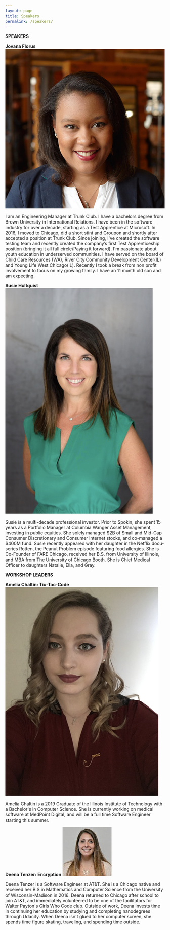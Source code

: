 ```yaml
---
layout: page
title: Speakers
permalink: /speakers/
---
```

**SPEAKERS**  

**Jovana Florus**
![](/assets/florus.jpg)

I am an Engineering Manager at Trunk Club. I have a bachelors degree from Brown University in International Relations. I have been in the software industry for over a decade, starting as a Test  Apprentice at Microsoft.  In 2016, I moved to Chicago,  did a short stint and Groupon and shortly after accepted a position at Trunk Club. Since joining, I've created the software testing team and recently created the company’s first Test Apprenticeship position (bringing it all full circle/Paying it forward). I'm passionate about youth education in underserved communities. I have served on the board of Child Care Resources (WA), River City Community Development Center(IL) and Young Life West Chicago(IL). Recently I took a break from non profit involvement to focus on my growing family. I have an 11 month old son and am expecting.

**Susie Hultquist**
![](/assets/susie.png)

Susie is a multi-decade professional investor. Prior to Spokin, she spent 15 years as a Portfolio Manager at Columbia Wanger Asset Management, investing in public equities. She solely managed $2B of Small and Mid-Cap Consumer Discretionary and Consumer Internet stocks, and co-managed a $400M fund.
Susie recently appeared with her daughter in the Netflix docu-series Rotten, the Peanut Problem episode featuring food allergies. She is Co-Founder of FARE Chicago, received her B.S. from University of Illinois, and MBA from The University of Chicago Booth. She is Chief Medical Officer to daughters Natalie, Ella, and Gray.

**WORKSHOP LEADERS**  

**Amelia Chaltin: Tic-Tac-Code**
![](/assets/amelia.png)

Amelia Chaltin is a 2019 Graduate of the Illinois Institute of Technology with a Bachelor's in Computer Science. She is currently working on medical software at MedPoint Digital, and will be a full time Software Engineer starting this summer.

**Deena Tenzer: Encryption**
![](/assets/deena.jpg)

Deena Tenzer is a Software Engineer at AT&T. She is a Chicago native and received her B.S in Mathematics and Computer Science from the University of Wisconsin-Madison in 2016. Deena returned to Chicago after school to join AT&T, and immediately volunteered to be one of the facilitators for Walter Payton's Girls Who Code club. Outside of work, Deena invests time in continuing her education by studying and completing nanodegrees through Udacity. When Deena isn't glued to her computer screen, she spends time figure skating, traveling, and spending time outside.
